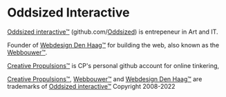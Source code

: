 # Oddsized Interactive 

[Oddsized interactive™](https://oddsized.com/) (github.com/[Oddsized](https://github.com/Oddsized)) is entrepeneur in Art and IT. 

Founder of [Webdesign Den Haag™](https://webdesigndenhaag.net/) for building the web, also known as the [Webbouwer™](https://github.com/webbouwer).

[Creative Propulsions™](https://github.com/CreativePropulsions) is CP's personal github account for online tinkering, 

 [Creative Propulsions™](https://github.com/CreativePropulsions), [Webbouwer™](https://github.com/webbouwer) and [Webdesign Den Haag™](https://webdesigndenhaag.net/) are trademarks of [Oddsized interactive™](https://oddsized.com/) Copyright 2008-2022
